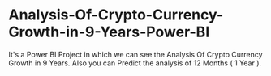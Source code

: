 # Analysis-Of-Crypto-Currency-Growth-in-9-Years-Power-BI
It's a Power BI Project  in which we can see the Analysis Of Crypto Currency Growth in 9 Years. Also you can Predict the analysis of 12 Months ( 1 Year ).
